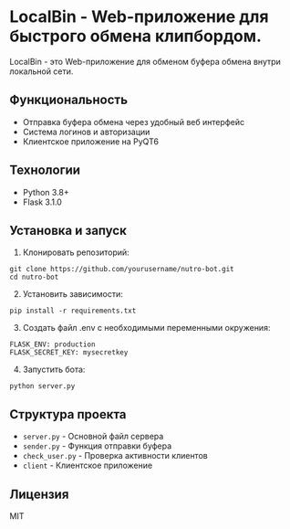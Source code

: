 # LocalBin - Web-приложение для быстрого обмена клипбордом.

LocalBin - это Web-приложение для обменом буфера обмена внутри локальной сети.

## Функциональность

- Отправка буфера обмена через удобный веб интерфейс
- Система логинов и авторизации
- Клиентское приложение на PyQT6

## Технологии

- Python 3.8+
- Flask  3.1.0

## Установка и запуск

1. Клонировать репозиторий:
```
git clone https://github.com/yourusername/nutro-bot.git
cd nutro-bot
```

2. Установить зависимости:
```
pip install -r requirements.txt
```

3. Создать файл .env с необходимыми переменными окружения:
```
FLASK_ENV: production
FLASK_SECRET_KEY: mysecretkey
```

4. Запустить бота:
```
python server.py
```

## Структура проекта

- `server.py` - Основной файл сервера
- `sender.py` - Функция отправки буфера
- `check_user.py` - Проверка активности клиентов
- `client` - Клиентское приложение

## Лицензия

MIT 
